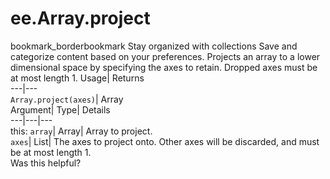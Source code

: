  
#  ee.Array.project
bookmark_borderbookmark Stay organized with collections  Save and categorize content based on your preferences.
Projects an array to a lower dimensional space by specifying the axes to retain. Dropped axes must be at most length 1. 
Usage| Returns  
---|---  
`Array.project(axes)`| Array  
Argument| Type| Details  
---|---|---  
this: `array`| Array| Array to project.  
`axes`| List| The axes to project onto. Other axes will be discarded, and must be at most length 1.  
Was this helpful?
